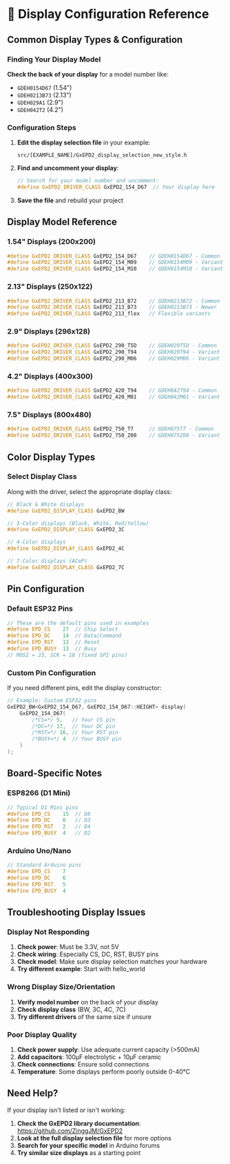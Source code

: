 # 🔧 Display Configuration Reference

## Common Display Types & Configuration

### Finding Your Display Model

**Check the back of your display** for a model number like:
- `GDEH0154D67` (1.54")
- `GDEH0213B73` (2.13") 
- `GDEH029A1` (2.9")
- `GDEH042T2` (4.2")

### Configuration Steps

1. **Edit the display selection file** in your example:
   ```
   src/[EXAMPLE_NAME]/GxEPD2_display_selection_new_style.h
   ```

2. **Find and uncomment your display**:
   ```cpp
   // Search for your model number and uncomment:
   #define GxEPD2_DRIVER_CLASS GxEPD2_154_D67  // Your display here
   ```

3. **Save the file** and rebuild your project

## Display Model Reference

### 1.54" Displays (200x200)
```cpp
#define GxEPD2_DRIVER_CLASS GxEPD2_154_D67    // GDEH0154D67 - Common
#define GxEPD2_DRIVER_CLASS GxEPD2_154_M09    // GDEH0154M09 - Variant
#define GxEPD2_DRIVER_CLASS GxEPD2_154_M10    // GDEH0154M10 - Variant
```

### 2.13" Displays (250x122)
```cpp
#define GxEPD2_DRIVER_CLASS GxEPD2_213_B72    // GDEH0213B72 - Common
#define GxEPD2_DRIVER_CLASS GxEPD2_213_B73    // GDEH0213B73 - Newer
#define GxEPD2_DRIVER_CLASS GxEPD2_213_flex   // Flexible variants
```

### 2.9" Displays (296x128)
```cpp
#define GxEPD2_DRIVER_CLASS GxEPD2_290_T5D    // GDEH029T5D - Common
#define GxEPD2_DRIVER_CLASS GxEPD2_290_T94    // GDEH029T94 - Variant
#define GxEPD2_DRIVER_CLASS GxEPD2_290_M06    // GDEH029M06 - Variant
```

### 4.2" Displays (400x300)
```cpp
#define GxEPD2_DRIVER_CLASS GxEPD2_420_T94    // GDEH042T94 - Common
#define GxEPD2_DRIVER_CLASS GxEPD2_420_M01    // GDEH042M01 - Variant
```

### 7.5" Displays (800x480)
```cpp
#define GxEPD2_DRIVER_CLASS GxEPD2_750_T7     // GDEH075T7 - Common
#define GxEPD2_DRIVER_CLASS GxEPD2_750_Z08    // GDEH075Z08 - Variant
```

## Color Display Types

### Select Display Class

Along with the driver, select the appropriate display class:

```cpp
// Black & White displays
#define GxEPD2_DISPLAY_CLASS GxEPD2_BW

// 3-Color displays (Black, White, Red/Yellow)
#define GxEPD2_DISPLAY_CLASS GxEPD2_3C

// 4-Color displays  
#define GxEPD2_DISPLAY_CLASS GxEPD2_4C

// 7-Color displays (ACeP)
#define GxEPD2_DISPLAY_CLASS GxEPD2_7C
```

## Pin Configuration

### Default ESP32 Pins
```cpp
// These are the default pins used in examples
#define EPD_CS    27  // Chip Select
#define EPD_DC    14  // Data/Command
#define EPD_RST   12  // Reset
#define EPD_BUSY  13  // Busy
// MOSI = 23, SCK = 18 (fixed SPI pins)
```

### Custom Pin Configuration

If you need different pins, edit the display constructor:

```cpp
// Example: Custom ESP32 pins
GxEPD2_BW<GxEPD2_154_D67, GxEPD2_154_D67::HEIGHT> display(
    GxEPD2_154_D67(
        /*CS=*/ 5,   // Your CS pin
        /*DC=*/ 17,  // Your DC pin  
        /*RST=*/ 16, // Your RST pin
        /*BUSY=*/ 4  // Your BUSY pin
    )
);
```

## Board-Specific Notes

### ESP8266 (D1 Mini)
```cpp
// Typical D1 Mini pins
#define EPD_CS    15  // D8
#define EPD_DC    0   // D3
#define EPD_RST   2   // D4
#define EPD_BUSY  4   // D2
```

### Arduino Uno/Nano
```cpp
// Standard Arduino pins
#define EPD_CS    7   
#define EPD_DC    6   
#define EPD_RST   5   
#define EPD_BUSY  4   
```

## Troubleshooting Display Issues

### Display Not Responding
1. **Check power**: Must be 3.3V, not 5V
2. **Check wiring**: Especially CS, DC, RST, BUSY pins
3. **Check model**: Make sure display selection matches your hardware
4. **Try different example**: Start with hello_world

### Wrong Display Size/Orientation
1. **Verify model number** on the back of your display
2. **Check display class** (BW, 3C, 4C, 7C)
3. **Try different drivers** of the same size if unsure

### Poor Display Quality
1. **Check power supply**: Use adequate current capacity (>500mA)
2. **Add capacitors**: 100µF electrolytic + 10µF ceramic
3. **Check connections**: Ensure solid connections
4. **Temperature**: Some displays perform poorly outside 0-40°C

## Need Help?

If your display isn't listed or isn't working:

1. **Check the GxEPD2 library documentation**: https://github.com/ZinggJM/GxEPD2
2. **Look at the full display selection file** for more options
3. **Search for your specific model** in Arduino forums
4. **Try similar size displays** as a starting point
